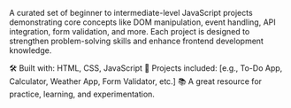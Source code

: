 
A curated set of beginner to intermediate-level JavaScript projects demonstrating core concepts like DOM manipulation, event handling, API integration, form validation, and more. Each project is designed to strengthen problem-solving skills and enhance frontend development knowledge.

🛠️ Built with: HTML, CSS, JavaScript
🎯 Projects included: [e.g., To-Do App, Calculator, Weather App, Form Validator, etc.]
📚 A great resource for practice, learning, and experimentation.
